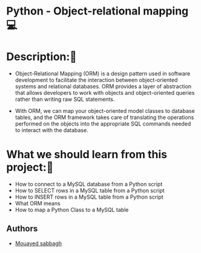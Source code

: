 # Python - Object-relational mapping 💻
# Description:💬
- Object-Relational Mapping (ORM) is a design pattern used in software development to facilitate the interaction between object-oriented systems and relational databases. ORM provides a layer of abstraction that allows developers to work with objects and object-oriented queries rather than writing raw SQL statements.

- With ORM, we can map your object-oriented model classes to database tables, and the ORM framework takes care of translating the operations performed on the objects into the appropriate SQL commands needed to interact with the database.
# What we should learn from this project:📑
- How to connect to a MySQL database from a Python script
- How to SELECT rows in a MySQL table from a Python script
- How to INSERT rows in a MySQL table from a Python script
- What ORM means
- How to map a Python Class to a MySQL table
## Authors

- [Mouayed sabbagh](https://github.com/MOUAYEDSB)
